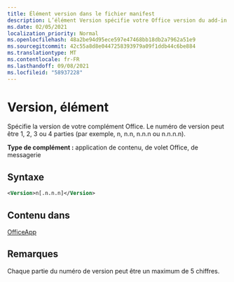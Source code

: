 ```yaml
---
title: Élément version dans le fichier manifest
description: L’élément Version spécifie votre Office version du add-in.
ms.date: 02/05/2021
localization_priority: Normal
ms.openlocfilehash: 48a2be94d95ece597e47468bb18db2a7962a51e9
ms.sourcegitcommit: 42c55a8d8e0447258393979a09f1ddb44c6be884
ms.translationtype: MT
ms.contentlocale: fr-FR
ms.lasthandoff: 09/08/2021
ms.locfileid: "58937228"
---
```

# <a name="version-element"></a>Version, élément

Spécifie la version de votre complément Office. Le numéro de version peut être 1, 2, 3 ou 4 parties (par exemple, n, n.n, n.n.n ou n.n.n.n).

**Type de complément :** application de contenu, de volet Office, de messagerie

## <a name="syntax"></a>Syntaxe

```XML
<Version>n[.n.n.n]</Version>
```

## <a name="contained-in"></a>Contenu dans

[OfficeApp](officeapp.md)

## <a name="remarks"></a>Remarques

Chaque partie du numéro de version peut être un maximum de 5 chiffres.
